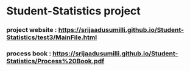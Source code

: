 # Student-Statistics project
### project website : https://srijaadusumilli.github.io/Student-Statistics/test3/MainFile.html 
### process book : https://srijaadusumilli.github.io/Student-Statistics/Process%20Book.pdf 
